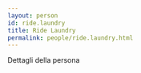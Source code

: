 ```yaml
---
layout: person
id: ride.laundry
title: Ride Laundry
permalink: people/ride.laundry.html
---
```


Dettagli della persona